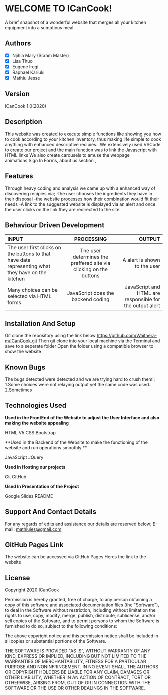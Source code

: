 # WELCOME TO ICanCook! 
A brief snapshot of a wonderful website that merges all your kitchen equipment into a sumptious meal
## Authors 

- [x] Njihia Mary (Scram Master)
- [x] Lisa Thuo
- [x] Eugene Iregi
- [x] Raphael Kariuki
- [x] Mathiu Jesse

## Version
ICanCook 1.0(2020)

## Description 

This website was created to execute simple functions like showing you how to cook according to your kitchen inventory, thus 
making life simple to cook anything with enhanced descriptive recipies..
We extensively used VSCode to create our project and the main function was to link the Javascript with HTML links
We also create carousels to amuse the webpage animations,Sign In Forms, about us section ,

## Features 
Through heavy coding and analysis we came up with a enhanced way of discovering recipies via;
-the user chooses the ingredients they have in their disposal
-the website processes how their combination would fit their needs
-A link to the suggested website is displayed via an alert and once the user clicks on the link they are redirected to the site.


## Behaviour Driven Development


| INPUT |PROCESSING| OUTPUT |
| :---         |     :---:      |          ---: |
| The user first clicks on the buttons to that have data representing what they have on the kitchen  | The user determines the preffered site via clicking on the buttons     | A alert is shown to the user    |
| Many choices can be selected via HTML forms    |   JavaScript does the backend coding     |  JavaScript and HTML are responsible for the output alert    |


## Installation And Setup 
Git clone the repository using the link below
https://github.com/Waithera-m/ICanCook.git
Then git clone into your local machine via the Terminal and save to a seperate folder
Open the folder using a compatible browser to show the website

## Known Bugs 
The bugs detected were detected and we are trying hard to crush them!;
1.Some choices were not relaying output yet the same code was used.
2.Sometimes


## Technologies Used 

**Used in the FrontEnd of the Website to adjust the User Interface and also making the website appealing**

HTML V5
CSS
Bootstrap

**Used in the Backend of the Website to make the functioning of the website and run operations smoothly **

JavaScript
JQuery

**Used in Hosting our projects**


Git
GitHub

**Used In Presentation of the Project**

Google Slides
README

## Support And Contact Details 
For any regards of edits and assistance our details are reserved below;
E-mail: mathiujes@gmail.com        


## GitHub Pages Link 
The website can be accessed via GitHub Pages 
Heres the link to the website 

## License
Copyright 2020  ICanCook

Permission is hereby granted, free of charge, to any person obtaining a copy of this software and associated documentation files (the "Software"), to deal in the Software without restriction, including without limitation the rights to use, copy, modify, merge, publish, distribute, sublicense, and/or sell copies of the Software, and to permit persons to whom the Software is furnished to do so, subject to the following conditions:

The above copyright notice and this permission notice shall be included in all copies or substantial portions of the Software.

THE SOFTWARE IS PROVIDED "AS IS", WITHOUT WARRANTY OF ANY KIND, EXPRESS OR IMPLIED, INCLUDING BUT NOT LIMITED TO THE WARRANTIES OF MERCHANTABILITY, FITNESS FOR A PARTICULAR PURPOSE AND NONINFRINGEMENT. IN NO EVENT SHALL THE AUTHORS OR COPYRIGHT HOLDERS BE LIABLE FOR ANY CLAIM, DAMAGES OR OTHER LIABILITY, WHETHER IN AN ACTION OF CONTRACT, TORT OR OTHERWISE, ARISING FROM, OUT OF OR IN CONNECTION WITH THE SOFTWARE OR THE USE OR OTHER DEALINGS IN THE SOFTWARE.

